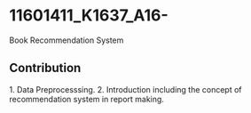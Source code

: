 # 11601411_K1637_A16-
Book Recommendation System

<h2>Contribution</h2>
1. Data Preprocesssing.
2. Introduction including the concept of recommendation system in report making.
